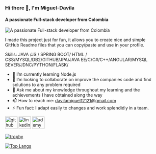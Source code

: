 ### Hi there 👋,  I'm Miguel-Davila
#### A passionate Full-stack developer from Colombia
![A passionate Full-stack developer from Colombia](https://github.com/Miguel-Davila)

I made this project just for fun, it allows you to create nice and simple GitHub Readme files that you can copy/paste and use in your profile.

Skills: JAVA /JS / SPRING BOOT/ HTML / CSS/MYSQL/DB2/GITHUB/JPA/JAVA EE/C/C#/C++/ANGULAR/MYSQL SEVER/JDNC/PYTHON/FLASK/

- 🌱 I’m currently learning Node.js 
- 👯 I’m looking to collaborate on improve the companies code and find solutions to any problem required 
- 💬 Ask me about my knowledge throughout my learning and the achievements I have obtained along the way 
- 📫 How to reach me: davilamiguel12121@gmail.com 
- ⚡ Fun fact: I adapt easily to changes and work splendidly in a team. 


[<img src='https://cdn.jsdelivr.net/npm/simple-icons@3.0.1/icons/github.svg' alt='github' height='40'>](https://github.com/Miguel-Davila)  [<img src='https://cdn.jsdelivr.net/npm/simple-icons@3.0.1/icons/linkedin.svg' alt='linkedin' height='40'>](https://www.linkedin.com/in/https://www.linkedin.com/in/miguel-davila-7762611b6/)  [<img src='https://cdn.jsdelivr.net/npm/simple-icons@3.0.1/icons/udemy.svg' alt='udemy' height='40'>](https://www.udemy.com/user/miguel-angel-davila-caipa/)  

[![trophy](https://github-profile-trophy.vercel.app/?username=Miguel-Davila)](https://github.com/ryo-ma/github-profile-trophy)

[![Top Langs](https://github-readme-stats.vercel.app/api/top-langs/?username=Miguel-Davila)](https://github.com/anuraghazra/github-readme-stats)

